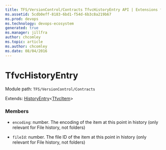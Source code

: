 ```yaml
---
title: TFS/VersionControl/Contracts TfvcHistoryEntry API | Extensions for Azure DevOps Services
ms.assetid: 5cdb0eff-8183-6bd1-f54d-6b3c8a219b67
ms.prod: devops
ms.technology: devops-ecosystem
generated: true
ms.manager: jillfra
author: chcomley
ms.topic: article
ms.author: chcomley
ms.date: 08/04/2016
---
```


# TfvcHistoryEntry

Module path: `TFS/VersionControl/Contracts`

Extends: [HistoryEntry](../../../TFS/VersionControl/Contracts/HistoryEntry.md)&lt;[TfvcItem](../../../TFS/VersionControl/Contracts/TfvcItem.md)&gt;

### Members

* `encoding`: number. The encoding of the item at this point in history (only relevant for File history, not folders)

* `fileId`: number. The file ID of the item at this point in history (only relevant for File history, not folders)

